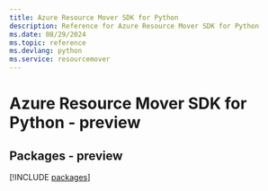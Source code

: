 ```yaml
---
title: Azure Resource Mover SDK for Python
description: Reference for Azure Resource Mover SDK for Python
ms.date: 08/29/2024
ms.topic: reference
ms.devlang: python
ms.service: resourcemover
---
```

# Azure Resource Mover SDK for Python - preview
## Packages - preview
[!INCLUDE [packages](resource-mover-index.md)]